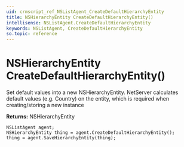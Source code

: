 ```yaml
---
uid: crmscript_ref_NSListAgent_CreateDefaultHierarchyEntity
title: NSHierarchyEntity CreateDefaultHierarchyEntity()
intellisense: NSListAgent.CreateDefaultHierarchyEntity
keywords: NSListAgent, CreateDefaultHierarchyEntity
so.topic: reference
---
```


# NSHierarchyEntity CreateDefaultHierarchyEntity()
	  
Set default values into a new NSHierarchyEntity.
NetServer calculates default values (e.g. Country) on the entity, which is required when creating/storing a new instance
	  
**Returns:** NSHierarchyEntity

```crmscript
NSListAgent agent;
NSHierarchyEntity thing = agent.CreateDefaultHierarchyEntity();
thing = agent.SaveHierarchyEntity(thing);
```

